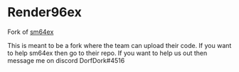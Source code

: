 # Render96ex
Fork of [sm64ex](https://github.com/sm64pc/sm64ex)

This is meant to be a fork where the team can upload their code.
If you want to help sm64ex then go to their repo. 
If you want to help us out then message me on discord DorfDork#4516
